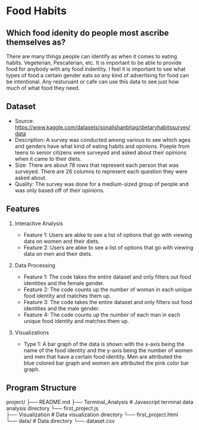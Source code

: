 # Food Habits 

## Which food idenity do people most ascribe themselves as?
There are many things people can identify as when it comes to eating habits. Vegeterian, Pescaterian, etc. It is important to be able to provide food for anybody with any food indentity. I feel it is important to see what types of food a certain gender eats so any kind of advertising for food can be intentional. Any resturuant or cafe can use this data to see just how much of what food they need.

## Dataset
- Source: https://www.kaggle.com/datasets/sonalishanbhag/dietaryhabitssurvey/data
- Description: A survey was conducted among various to see which ages and genders have what kind of eating habits and opinions. Poeple from teens to senior citizens were surveyed and asked about their opinions when it came to their diets. 
- Size: There are about 78 rows that represent each person that was surveyed. There are 26 columns to represent each question they were asked about. 
- Quality: The survey was done for a medium-sized group of people and was only based off of their opinions.

## Features
1. Interactive Analysis
   - Feature 1: Users are abke to see a list of options that go with viewing data on women and their diets.
   - Feature 2: Users are abke to see a list of options that go with viewing data on men and their diets.
   
2. Data Processing
   - Feature 1: The code takes the entire dataset and only filters out food identities and the female gender.
   - Feature 2: The code counts up the number of woman in each unique food identity and matches them up.
   - Feature 3: The code takes the entire dataset and only filters out food identities and the male gender.
   - Feature 4: The code counts up the number of each man in each unique food identity and matches them up.

3. Visualizations
   - Type 1: A bar graph of the data is shown with the x-axis being the name of the food identity and the y-axis being the number of women and men that have a certain food identity. Men are attributed the blue colored bar graph and women are attributed the pink color bar graph.

## Program Structure
project/
├── README.md
├── Terminal_Analysis       # Javascript terminal data analysis directory 
    └── first_project.js    
├── Visualization           # Data visualization directory 
    └── first_project.html   
└── data/                   # Data directory
    └── dataset.csv